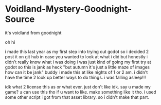 # Voidland-Mystery-Goodnight-Source
it's voidland from goodnight


oh hi


i made this last year as my first step into trying out godot
so i decided 2 post it on git hub in case you wanted to look at what i did
but honestly i didn't really know what i was doing i was just kind of
going my first try at godot so this is jank as heck
"but autumn it's just a little maze of images how can it be jank" 
buddy i made this at like nights of 1 or 2 am. i didn't have the time 2 look up better ways to do things.
i was falling asleep!!! 

idk what 2 license this as or what ever. just don't like idk. say u made my game? 
u can use this tho if u want to like. make something like it tho.
i used some other  script i got from that asset library. so i didn't make that part. 
